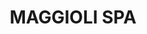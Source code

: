 ---
CF del Contraente: '06188330150'
title: MAGGIOLI SPA
lang: it
child_of_ref: partner-qualificati-elenco
---